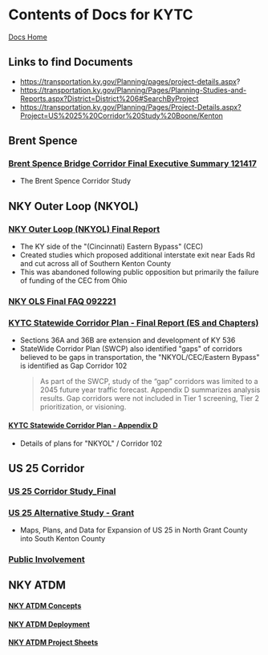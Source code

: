 # Contents of Docs for KYTC
[Docs Home](/info/docs/README.md)

## Links to find Documents
* https://transportation.ky.gov/Planning/pages/project-details.aspx?
* https://transportation.ky.gov/Planning/Pages/Planning-Studies-and-Reports.aspx?District=District%206#SearchByProject
* https://transportation.ky.gov/Planning/Pages/Project-Details.aspx?Project=US%2025%20Corridor%20Study%20Boone/Kenton 

## Brent Spence
### [Brent Spence Bridge Corridor Final Executive Summary 121417](/info/docs/kentucky_transportation_cabinet-kytc/Final%20Executive%20Summary%20121417.pdf)
* The Brent Spence Corridor Study


## NKY Outer Loop (NKYOL)
### [NKY Outer Loop (NKYOL) Final Report](/info/docs/kentucky_transportation_cabinet-kytc/6-458%20NKYOL%20Final%20Report.pdf)
* The KY side of the "(Cincinnati) Eastern Bypass" (CEC)
* Created studies which proposed additional interstate exit near Eads Rd and cut across all of Southern Kenton County
* This was abandoned following public opposition but primarily the failure of funding of the CEC from Ohio


### [NKY OLS Final FAQ 092221](/info/docs/kentucky_transportation_cabinet-kytc/NKY%20OLS%20Final%20FAQ%20092221.pdf)



### [KYTC Statewide Corridor Plan - Final Report (ES and Chapters)](/info/docs/kentucky_transportation_cabinet-kytc/KYTC%20Statewide%20Corridor%20Plan%20-%20Final%20Report%20(ES%20and%20Chapters).pdf)
* Sections 36A and 36B are extension and development of KY 536
* StateWide Corridor Plan (SWCP) also identified "gaps" of corridors believed to be gaps in transportation, the "NKYOL/CEC/Eastern Bypass" is identified as Gap Corridor 102  
  > As part of the SWCP, study of the “gap” corridors was limited to a 2045 future year traffic forecast. Appendix D summarizes analysis results. Gap corridors were not included in Tier 1 screening, Tier 2 prioritization, or visioning.

#### [KYTC Statewide Corridor Plan - Appendix D](/info/docs/kentucky_transportation_cabinet-kytc/KYTC%20Statewide%20Corridor%20Plan%20-%20Appendix%20D.pdf)
* Details of plans for "NKYOL" / Corridor 102




## US 25 Corridor

### [US 25 Corridor Study_Final](/info/docs/kentucky_transportation_cabinet-kytc/US%2025%20Corridor%20Study_Final.pdf)

### [US 25 Alternative Study - Grant](/info/docs/kentucky_transportation_cabinet-kytc/US%2025%20Alternatives%20Study%20-%20Grant%20-%20Project%20Maps%20and%20Data%20-%20Locals%20Input%20Summary%20Map.pdf)
* Maps, Plans, and Data for Expansion of US 25 in North Grant County into South Kenton County

### [Public Involvement](/info/docs/kentucky_transportation_cabinet-kytc/Public%20Involvement%20-%20Survey%20-%20Handout%20-%20Survey%20Form.pdf)




## NKY ATDM

#### [NKY ATDM Concepts](/info/docs/kentucky_transportation_cabinet-kytc/NKY%20ATDM%20Concept%20of%20Operations%20FINAL.pdf)

#### [NKY ATDM Deployment](/info/docs/kentucky_transportation_cabinet-kytc/NKY%20ATDM%20Deployment%20Analysis%20FINAL.pdf)

#### [NKY ATDM Project Sheets](/info/docs/kentucky_transportation_cabinet-kytc/NKY%20ATDM%20Project%20Sheets.pdf)

